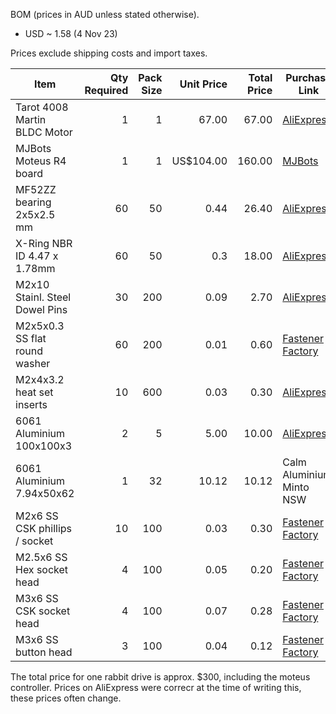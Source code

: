 BOM (prices in AUD unless stated otherwise).
- USD ~ 1.58 (4 Nov 23)

Prices exclude shipping costs and import taxes.


| Item                           | Qty Required | Pack Size | Unit Price | Total Price | Purchase Link |
|--------------------------------|-------------:|----------:|-----------:|------------:|---------------|
| Tarot 4008 Martin BLDC Motor   |            1 |         1 |      67.00 |       67.00 | [AliExpress](https://www.aliexpress.com/item/32697306634.html) | 
| MJBots Moteus R4 board         |            1 |         1 |  US$104.00 |      160.00 | [MJBots](https://mjbots.com/products/moteus-r4-11) |
| MF52ZZ bearing 2x5x2.5 mm      |           60 |        50 |       0.44 |       26.40 | [AliExpress](https://www.aliexpress.com/item/32890935741.html) |
| X-Ring NBR ID 4.47 x 1.78mm    |           60 |        50 |       0.3  |       18.00 | [AliExpress](https://www.aliexpress.com/item/1005004320239343.html) |
| M2x10 Stainl. Steel Dowel Pins |           30 |       200 |       0.09 |        2.70 | [AliExpress](https://www.aliexpress.com/item/32457806478.html) |
| M2x5x0.3 SS flat round washer  |           60 |       200 |       0.01 |        0.60 | [Fastener Factory](https://www.thefastenerfactory.com.au/bolts-and-nuts/complete-washer-range/stainless-washers/stainless-flat-washers/stainless-steel-flat-round-washer-din125a-m2-x-5-x-0-3-200pc) |
| M2x4x3.2 heat set inserts      |           10 |       600 |       0.03 |        0.30 | [AliExpress](https://www.aliexpress.com/item/1005004629326869.html) |
| 6061 Aluminium 100x100x3       |            2 |         5 |       5.00 |       10.00 | [AliExpress](https://www.aliexpress.com/item/1005005754654137.html) |
| 6061 Aluminium 7.94x50x62      |            1 |        32 |      10.12 |       10.12 | Calm Aluminium, Minto NSW |
| M2x6 SS CSK phillips / socket  |           10 |       100 |       0.03 |        0.30 | [Fastener Factory](https://www.thefastenerfactory.com.au/bolts-and-nuts/bolts-threaded-screws/machine-screws-sems/stainless-countersunk-threads/stainless-steel-countersunk-csk-phillips-machine-screw-m2-x-6mm-100pc) |
| M2.5x6 SS Hex socket head      |            4 |       100 |       0.05 |        0.20 | [Fastener Factory](https://www.thefastenerfactory.com.au/bolts-and-nuts/bolts-threaded-screws/cap-head-allen-screws/stainless-hex-socket-cap-screws/stainless-steel-hex-socket-head-cap-screw-m2-5-x-6mm-100pc) |
| M3x6 SS CSK socket head        |            4 |       100 |       0.07 |        0.28 | [Fastener Factory](https://www.thefastenerfactory.com.au/stainless-steel-csk-countersunk-socket-head-cap-screw-a4-316-m3-x-6mm-100pc) |
| M3x6 SS button head            |            3 |       100 |       0.04 |        0.12 | [Fastener Factory](https://www.thefastenerfactory.com.au/bolts-and-nuts/bolts-threaded-screws/cap-head-allen-screws/stainless-button-socket-head-cap-screws/stainless-steel-button-socket-head-cap-screw-a4-316-m3-x-6mm-100pc) |

The total price for one rabbit drive is approx. $300, including the moteus controller.
Prices on AliExpress were correcr at the time of writing this, these prices often change. 

